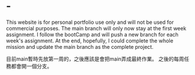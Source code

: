 # -
This website is for personal portfolio use only and will not be used for commercial purposes.
The main branch will only now stay at the first week assignment. I follow the bootCamp and will push a new branch for each week's assignment. At the end, hopefully, I could complete the whole mission and update the main branch as the complete project.

目前main暫時先放第一周的，之後應該是會把main弄成最終作業。
之後的每周任務都會開一個分支。
